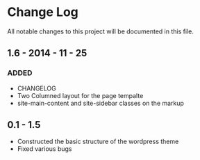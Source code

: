 # Change Log
All notable changes to this project will be documented in this file.

## 1.6 - 2014 - 11 - 25
### ADDED 
- CHANGELOG
- Two Columned layout for the page tempalte
- site-main-content and site-sidebar classes on the markup

## 0.1 - 1.5
- Constructed the basic structure of the wordpress theme
- Fixed various bugs